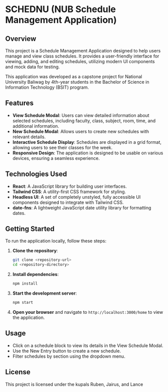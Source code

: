# SCHEDNU (NUB Schedule Management Application)

## Overview
This project is a Schedule Management Application designed to help users manage and view class schedules. It provides a user-friendly interface for viewing, adding, and editing schedules, utilizing modern UI components and mock data for testing.

This application was developed as a capstone project for National University Baliwag by 4th-year students in the Bachelor of Science in Information Technology (BSIT) program.

## Features
- **View Schedule Modal**: Users can view detailed information about selected schedules, including faculty, class, subject, room, time, and additional information.
- **New Schedule Modal**: Allows users to create new schedules with relevant details.
- **Interactive Schedule Display**: Schedules are displayed in a grid format, allowing users to see their classes for the week.
- **Responsive Design**: The application is designed to be usable on various devices, ensuring a seamless experience.

## Technologies Used
- **React**: A JavaScript library for building user interfaces.
- **Tailwind CSS**: A utility-first CSS framework for styling.
- **Headless UI**: A set of completely unstyled, fully accessible UI components designed to integrate with Tailwind CSS.
- **date-fns**: A lightweight JavaScript date utility library for formatting dates.

## Getting Started
To run the application locally, follow these steps:

1. **Clone the repository**:
   ```bash
   git clone <repository-url>
   cd <repository-directory>
   ```

2. **Install dependencies**:
   ```bash
   npm install
   ```

3. **Start the development server**:
   ```bash
   npm start
   ```

4. **Open your browser** and navigate to `http://localhost:3000/home` to view the application.

## Usage
- Click on a schedule block to view its details in the View Schedule Modal.
- Use the New Entry button to create a new schedule.
- Filter schedules by section using the dropdown menu.

## License
This project is licensed under the kupals Ruben, Jairus, and Lance
